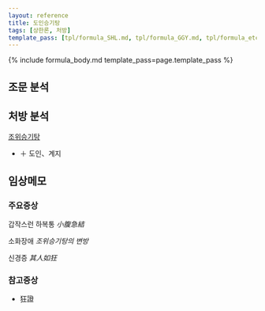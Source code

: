 ```yaml
---
layout: reference
title: 도인승기탕
tags: [상한론, 처방]
template_pass: [tpl/formula_SHL.md, tpl/formula_GGY.md, tpl/formula_etc.md]
---
```



{% include formula_body.md template_pass=page.template_pass %}


## 조문 분석


## 처방 분석

[조위승기탕]( {{site.formulaurl}}/조위승기탕 )
* ＋ 도인、계지


## 임상메모


### 주요증상

갑작스런 하복통 _小腹急結_

소화장애 _조위승기탕의 변방_

신경증 _其人如狂_

### 참고증상

* 狂證
